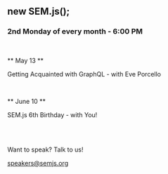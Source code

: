 ## new SEM.js();
### 2nd Monday of every month - 6:00 PM
<br/>

** May 13 **

Getting Acquainted with GraphQL - with Eve Porcello

<br/>

** June 10 **

SEM.js 6th Birthday - with You!

<br/>
<br/>

Want to speak? Talk to us!

speakers@semjs.org
